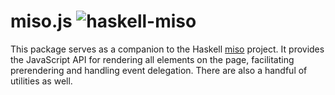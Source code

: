 # miso.js ![haskell-miso](https://img.shields.io/npm/v/haskell-miso)

This package serves as a companion to the Haskell
[miso](https://haskell-miso.org) project. It provides the JavaScript API for
rendering all elements on the page, facilitating prerendering and handling event
delegation. There are also a handful of utilities as well.
